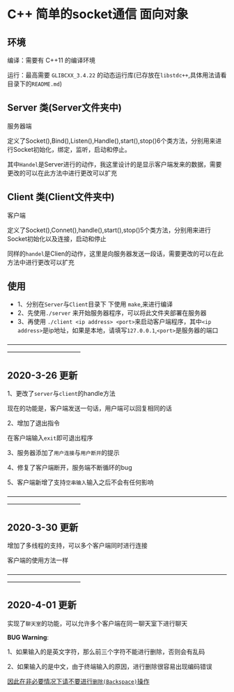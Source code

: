 # C++ 简单的socket通信 面向对象

## 环境

编译：需要有 C++11 的编译环境

运行：最高需要 `GLIBCXX_3.4.22` 的动态运行库(已存放在`libstdc++`,具体用法请看目录下的`README.md`)

## Server 类(Server文件夹中)

   服务器端

   定义了Socket(),Bind(),Listen(),Handle(),start(),stop()6个类方法，分别用来进行Socket初始化，绑定，监听，启动和停止。

   其中`Handel`是Server进行的动作，我这里设计的是显示客户端发来的数据，需要更改的可以在此方法中进行更改可以扩充

## Client 类(Client文件夹中)

   客户端

   定义了Socket(),Connet(),handle(),start(),stop()5个类方法，分别用来进行Socket初始化以及连接，启动和停止

   同样的`handel`是Clien的动作，这里是向服务器发送一段话，需要更改的可以在此方法中进行更改可以扩充

## 使用

   - 1、分别在`Server`与`Client`目录下 下使用 `make`,来进行编译
   - 2、先使用`./server` 来开始服务器程序，可以将此文件夹部署在服务器
   - 3、再使用 `./client <ip address> <port>`来启动客户端程序，其中`<ip address>`是ip地址，如果是本地，请填写`127.0.0.1`,`<port>`是服务器的端口



————————————————————————————————————————————————

## 2020-3-26 更新

1、更改了`server`与`client`的handle方法

现在的功能是，客户端发送一句话，用户端可以回复相同的话



2、增加了退出指令

在客户端输入`exit`即可退出程序



3、服务器添加了`用户连接`与`用户断开`的提示



4、修复了客户端断开，服务端不断循环的bug



5、客户端新增了支持`空串输入`输入之后不会有任何影响



————————————————————————————————————————————————

## 2020-3-30 更新

增加了多线程的支持，可以多个客户端同时进行连接



客户端的使用方法一样



————————————————————————————————————————————————

## 2020-4-01 更新

实现了`聊天室`的功能，可以允许多个客户端在同一聊天室下进行聊天



**BUG Warning**:

1、如果输入的是英文字符，那么前三个字符不能进行删除，否则会有乱码

2、如果输入的是中文，由于终端输入的原因，进行删除很容易出现编码错误

<u>因此在非必要情况下请不要进行`删除(Backspace)`操作</u>		





​	